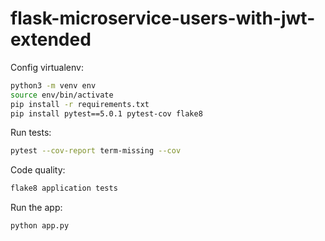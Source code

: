 # flask-microservice-users-with-jwt-extended

Config virtualenv:

```bash
python3 -m venv env
source env/bin/activate
pip install -r requirements.txt
pip install pytest==5.0.1 pytest-cov flake8
```

Run tests:

```bash
pytest --cov-report term-missing --cov
```

Code quality:

```bash
flake8 application tests
```

Run the app:

```bash
python app.py
```
